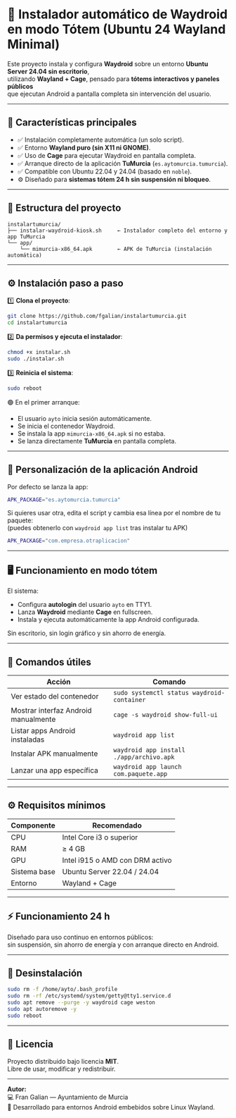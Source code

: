 <!--
==============================================================
📦 Proyecto: Instalador automático de Waydroid + App TuMurcia
👤 Autor: Fran Galian — Ayuntamiento de Murcia
🏷️ Versión: 0.0.1 (release 20251026)
📅 Fecha de publicación: 26 de octubre de 2025
📝 Descripción:
     Instalador minimalista para Ubuntu 24 Wayland Server que
     configura Waydroid en modo tótem (pantalla completa) y lanza
     automáticamente la aplicación Android "TuMurcia" al arranque.
==============================================================
-->

# 🚀 Instalador automático de Waydroid en modo Tótem (Ubuntu 24 Wayland Minimal)

Este proyecto instala y configura **Waydroid** sobre un entorno **Ubuntu Server 24.04 sin escritorio**,  
utilizando **Wayland + Cage**, pensado para **tótems interactivos y paneles públicos**  
que ejecutan Android a pantalla completa sin intervención del usuario.

---

## 🧩 Características principales

- ✅ Instalación completamente automática (un solo script).  
- ✅ Entorno **Wayland puro (sin X11 ni GNOME)**.  
- ✅ Uso de **Cage** para ejecutar Waydroid en pantalla completa.  
- ✅ Arranque directo de la aplicación **TuMurcia** (`es.aytomurcia.tumurcia`).  
- ✅ Compatible con Ubuntu 22.04 y 24.04 (basado en `noble`).  
- ⚙️ Diseñado para **sistemas tótem 24 h sin suspensión ni bloqueo**.

---

## 🧱 Estructura del proyecto

```
instalartumurcia/
├── instalar-waydroid-kiosk.sh     ← Instalador completo del entorno y app TuMurcia
└── app/
    └── mimurcia-x86_64.apk        ← APK de TuMurcia (instalación automática)
```

---

## ⚙️ Instalación paso a paso

1️⃣ **Clona el proyecto**:

```bash
git clone https://github.com/fgalian/instalartumurcia.git
cd instalartumurcia
```

2️⃣ **Da permisos y ejecuta el instalador**:

```bash
chmod +x instalar.sh
sudo ./instalar.sh
```

3️⃣ **Reinicia el sistema**:

```bash
sudo reboot
```

🟢 En el primer arranque:
- El usuario `ayto` inicia sesión automáticamente.  
- Se inicia el contenedor Waydroid.  
- Se instala la app `mimurcia-x86_64.apk` si no estaba.  
- Se lanza directamente **TuMurcia** en pantalla completa.

---

## 🧠 Personalización de la aplicación Android

Por defecto se lanza la app:

```bash
APK_PACKAGE="es.aytomurcia.tumurcia"
```

Si quieres usar otra, edita el script y cambia esa línea por el nombre de tu paquete:  
(puedes obtenerlo con `waydroid app list` tras instalar tu APK)

```bash
APK_PACKAGE="com.empresa.otraplicacion"
```

---

## 🖥️ Funcionamiento en modo tótem

El sistema:
- Configura **autologin** del usuario `ayto` en TTY1.  
- Lanza **Waydroid** mediante **Cage** en fullscreen.  
- Instala y ejecuta automáticamente la app Android configurada.  

Sin escritorio, sin login gráfico y sin ahorro de energía.

---

## 🔧 Comandos útiles

| Acción | Comando |
|--------|----------|
| Ver estado del contenedor | `sudo systemctl status waydroid-container` |
| Mostrar interfaz Android manualmente | `cage -s waydroid show-full-ui` |
| Listar apps Android instaladas | `waydroid app list` |
| Instalar APK manualmente | `waydroid app install ./app/archivo.apk` |
| Lanzar una app específica | `waydroid app launch com.paquete.app` |

---

## ⚙️ Requisitos mínimos

| Componente | Recomendado |
|-------------|-------------|
| CPU | Intel Core i3 o superior |
| RAM | ≥ 4 GB |
| GPU | Intel i915 o AMD con DRM activo |
| Sistema base | Ubuntu Server 22.04 / 24.04 |
| Entorno | Wayland + Cage |

---

## ⚡ Funcionamiento 24 h

Diseñado para uso continuo en entornos públicos:  
sin suspensión, sin ahorro de energía y con arranque directo en Android.

---

## 🧰 Desinstalación

```bash
sudo rm -f /home/ayto/.bash_profile
sudo rm -rf /etc/systemd/system/getty@tty1.service.d
sudo apt remove --purge -y waydroid cage weston
sudo apt autoremove -y
sudo reboot
```

---

## 📜 Licencia

Proyecto distribuido bajo licencia **MIT**.  
Libre de usar, modificar y redistribuir.

---

**Autor:**  
💻 Fran Galian — Ayuntamiento de Murcia  
🧠 Desarrollado para entornos Android embebidos sobre Linux Wayland.